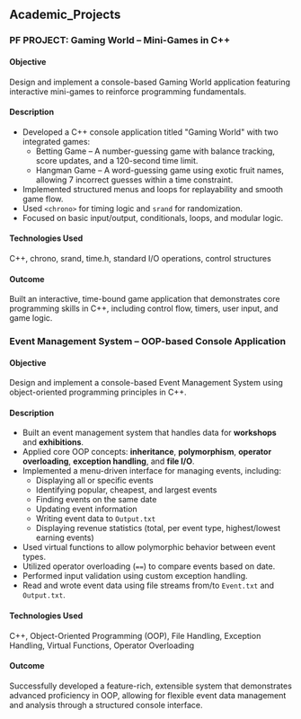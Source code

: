 ## Academic_Projects

### PF PROJECT: Gaming World – Mini-Games in C++

#### Objective  
Design and implement a console-based Gaming World application featuring interactive mini-games to reinforce programming fundamentals.

#### Description  
- Developed a C++ console application titled "Gaming World" with two integrated games:
  - Betting Game – A number-guessing game with balance tracking, score updates, and a 120-second time limit.
  - Hangman Game – A word-guessing game using exotic fruit names, allowing 7 incorrect guesses within a time constraint.
- Implemented structured menus and loops for replayability and smooth game flow.
- Used `<chrono>` for timing logic and `srand` for randomization.
- Focused on basic input/output, conditionals, loops, and modular logic.

#### Technologies Used  
C++, chrono, srand, time.h, standard I/O operations, control structures

#### Outcome  
Built an interactive, time-bound game application that demonstrates core programming skills in C++, including control flow, timers, user input, and game logic.


### Event Management System – OOP-based Console Application

#### Objective  
Design and implement a console-based Event Management System using object-oriented programming principles in C++.

#### Description  
- Built an event management system that handles data for **workshops** and **exhibitions**.
- Applied core OOP concepts: **inheritance**, **polymorphism**, **operator overloading**, **exception handling**, and **file I/O**.
- Implemented a menu-driven interface for managing events, including:
  - Displaying all or specific events
  - Identifying popular, cheapest, and largest events
  - Finding events on the same date
  - Updating event information
  - Writing event data to `Output.txt`
  - Displaying revenue statistics (total, per event type, highest/lowest earning events)
- Used virtual functions to allow polymorphic behavior between event types.
- Utilized operator overloading (`==`) to compare events based on date.
- Performed input validation using custom exception handling.
- Read and wrote event data using file streams from/to `Event.txt` and `Output.txt`.

#### Technologies Used  
C++, Object-Oriented Programming (OOP), File Handling, Exception Handling, Virtual Functions, Operator Overloading

#### Outcome  
Successfully developed a feature-rich, extensible system that demonstrates advanced proficiency in OOP, allowing for flexible event data management and analysis through a structured console interface.



